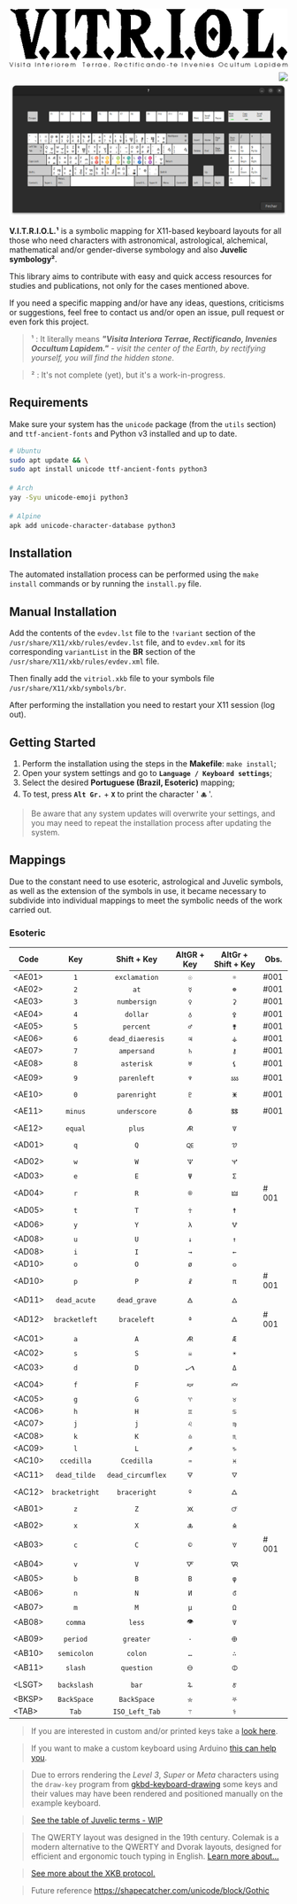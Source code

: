 # ![V·I·T·R·I·O·L][vitriol.png] <img align="right" src="https://img.shields.io/github/v/tag/jmurowaniecki/vitriol?sort=semver&style=flat-square" />

![Mapped key layout][keyboard.png]
<!-- by Ioxn Ioannes Vicarius Umbrae. -->


**V.I.T.R.I.O.L.¹** is a symbolic mapping for X11-based keyboard layouts for all those who need characters with astronomical, astrological, alchemical, mathematical and/or gender-diverse symbology and also **Juvelic symbology²**.

This library aims to contribute with easy and quick access resources for studies and publications, not only for the cases mentioned above.

If you need a specific mapping and/or have any ideas, questions, criticisms or suggestions, feel free to contact us and/or open an issue, pull request or even fork this project.

> ¹ : It literally means _**"Visita Interiora Terrae, Rectificando, Invenies Occultum Lapidem."** - visit the center of the Earth, by rectifying yourself, you will find the hidden stone_.

> ² : It's not complete (yet), but it's a work-in-progress.



## Requirements

Make sure your system has the `unicode` package (from the `utils` section) and `ttf-ancient-fonts` and Python v3 installed and up to date.

```sh
# Ubuntu
sudo apt update && \
sudo apt install unicode ttf-ancient-fonts python3

# Arch
yay -Syu unicode-emoji python3

# Alpine
apk add unicode-character-database python3
```


## Installation

The automated installation process can be performed using the `make install` commands or by running the `install.py` file.


## Manual Installation

Add the contents of the `evdev.lst` file to the `!variant` section of the `/usr/share/X11/xkb/rules/evdev.lst` file, and to `evdev.xml` for its corresponding `variantList` in the **BR** section of the `/usr/share/X11/xkb/rules/evdev.xml` file.

Then finally add the `vitriol.xkb` file to your symbols file `/usr/share/X11/xkb/symbols/br`.

After performing the installation you need to restart your X11 session (log out).


## Getting Started

1. Perform the installation using the steps in the **Makefile**: `make install`;
2. Open your system settings and go to **`Language / Keyboard settings`**;
3. Select the desired **Portuguese (Brazil, Esoteric)** mapping;
4. To test, press **` Alt Gr. `** + **` X `** to print the character ' **` 🜏 `** '.

> Be aware that any system updates will overwrite your settings, and you may need to repeat the installation process after updating the system.

## Mappings

Due to the constant need to use esoteric, astrological and Juvelic symbols, as well as the extension of the symbols in use, it became necessary to subdivide into individual mappings to meet the symbolic needs of the work carried out.

### Esoteric

  Code  |  Key           |  Shift + Key      |  AltGR + Key  |  AltGr + Shift + Key  | Obs.
--------|:--------------:|:-----------------:|:-------------:|:---------------------:|------
\<AE01> | `1`            | `exclamation`     | `☉`           | `☼`                   | #001
\<AE02> | `2`            | `at`              | `☿`           | `☸`                   | #001
\<AE03> | `3`            | `numbersign`      | `♀`           | `⚳`                   | #001
\<AE04> | `4`            | `dollar`          | `♁`           | `⚴`                   | #001
\<AE05> | `5`            | `percent`         | `♂`           | `⚵`                   | #001
\<AE06> | `6`            | `dead_diaeresis`  | `♃`           | `⚶`                   | #001
\<AE07> | `7`            | `ampersand`       | `♄`           | `⚷`                   | #001
\<AE08> | `8`            | `asterisk`        | `♅`           | `⚸`                   | #001
\<AE09> | `9`            | `parenleft`       | `♆`           | `🝜`                   | #001
\<AE10> | `0`            | `parenright`      | `♇`           | `🜹`                   | #001
\<AE11> | `minus`        | `underscore`      | `⛢`           | `🜓`                   | #001
\<AE12> | `equal`        | `plus`            | `🜇`           | `🜈`                   |
\<AD01> | `q`            | `Q`               | `🜀`           | `🝣`                   |
\<AD02> | `w`            | `W`               | `🝢`           | `🝤`                   |
\<AD03> | `e`            | `E`               | `Ψ`           | `Σ`                   |
\<AD04> | `r`            | `R`               | `®`           | `🜲`                   | # 001
\<AD05> | `t`            | `T`               | `☥`           | `☨`                   |
\<AD06> | `y`            | `Y`               | `λ`           | `🜉`                   |
\<AD08> | `u`            | `U`               | `↓`           | `↑`                   |
\<AD08> | `i`            | `I`               | `→`           | `←`                   |
\<AD10> | `o`            | `O`               | `ø`           | `𐍈`                   |
\<AD10> | `p`            | `P`               | `☧`           | `π`                   | # 001
\<AD11> | `dead_acute`   | `dead_grave`      | `🜁`           | `🜂`                   |
\<AD12> | `bracketleft`  | `braceleft`       | `ª`           | `🜛`                   | # 001
\<AC01> | `a`            | `A`               | `🜇`           | `Æ`                   |
\<AC02> | `s`            | `S`               | `☠`           | `☀`                   |
\<AC03> | `d`            | `D`               | `🝠`           | `Δ`                   |
\<AC04> | `f`            | `F`               | `🝟`           | `🝞`                   |
\<AC05> | `g`            | `G`               | `♈`           | `♉`                   |
\<AC06> | `h`            | `H`               | `♊`           | `♋`                   |
\<AC07> | `j`            | `j`               | `♌`           | `♍`                   |
\<AC08> | `k`            | `K`               | `♎`           | `♏`                   |
\<AC09> | `l`            | `L`               | `♐`           | `♑`                   |
\<AC10> | `ccedilla`     | `Ccedilla`        | `♒`           | `♓`                   |
\<AC11> | `dead_tilde`   | `dead_circumflex` | `🜃`           | `🜄`                   |
\<AC12> | `bracketright` | `braceright`      | `º`           | `🜛`                   |
\<AB01> | `z`            | `Z`               | `🝪`           | `🜚`                   |
\<AB02> | `x`            | `X`               | `🜏`           | `🜎`                   |
\<AB03> | `c`            | `C`               | `©`           | `🝧`                   | # 001
\<AB04> | `v`            | `V`               | `🜅`           | `🜆`                   |
\<AB05> | `b`            | `B`               | `Β`           | `φ`                   |
\<AB06> | `n`            | `N`               | `И`           | `🝭`                   |
\<AB07> | `m`            | `M`               | `µ`           | `Ω`                   |
\<AB08> | `comma`        | `less`            | `👁`           | `🜈`                   |
\<AB09> | `period`       | `greater`         | `·`           | `🜨`                   |
\<AB10> | `semicolon`    | `colon`           | `…`           | `∴`                   |
\<AB11> | `slash`        | `question`        | `🜔`           | `🜕`                   |
\<LSGT> | `backslash`    | `bar`             | `🜩`           | `🜫`                   |
\<BKSP> | `BackSpace`    | `BackSpace`       | `⛤`           | `⛧`                   |
\<TAB>  | `Tab`          | `ISO_Left_Tab`    | `⚚`           | `⚕`                    |

> If you are interested in custom and/or printed keys take a [look here][max-keyboard-url].

> If you want to make a custom keyboard using Arduino [this can help you][diy-with-arduino].

> Due to errors rendering the _Level 3_, _Super_ or _Meta_ characters using the `draw-key` program from [gkbd-keyboard-drawing](https://github.com/GNOME/libgnomekbd/blob/master/libgnomekbd/gkbd-keyboard-drawing.c) some keys and their values ​​may have been rendered and positioned manually on the example keyboard.

> [See the table of Juvelic terms - WIP](doc/TERMOS-JUVELICOS.md)

> The QWERTY layout was designed in the 19th century. Colemak is a modern alternative to the QWERTY and Dvorak layouts, designed for efficient and ergonomic touch typing in English. [Learn more about…](https://colemak.com/)

> [See more about the XKB protocol.](https://www.x.org/releases/X11R7.7/doc/kbproto/xkbproto.html)

> Future reference https://shapecatcher.com/unicode/block/Gothic

[](ASSETS)

[ico-version     ]: https://img.shields.io/github/v/tag/jmurowaniecki/vitriol?sort=semver&style=flat-square
[vitriol.png     ]: ./doc/assets/vitriol.png
[keyboard.png    ]: ./doc/assets/layout.png
[max-keyboard-url]: https://www.maxkeyboard.com/
[diy-with-arduino]: https://www.makeuseof.com/tag/make-custom-shortcut-buttons-arduino/
[TODO            ]: https://img.shields.io/badge/atalho_de_teclas_-indefinido-violet?style=flat-square
